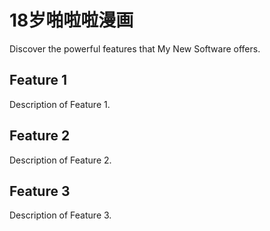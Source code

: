 # 18岁啪啦啦漫画

Discover the powerful features that My New Software offers.

## Feature 1

Description of Feature 1.

## Feature 2

Description of Feature 2.

## Feature 3

Description of Feature 3.
